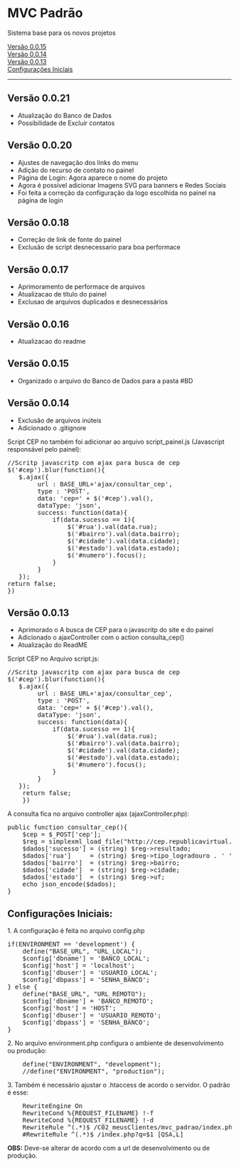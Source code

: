 <h1>MVC Padrão</h1>
<p>Sistema base para os novos projetos</p>
<a href="#versão-0015">Versão 0.0.15</a><br>
<a href="#versão-0014">Versão 0.0.14</a><br>
<a href="#versão-0013">Versão 0.0.13</a><br>
<a href="#configurações-iniciais">Configurações Iniciais</a>
<hr>
<h2>Versão 0.0.21</h2>


<ul>
    <li>Atualização do Banco de Dados</li>
    <li>Possibilidade de Excluir contatos</li>
</ul>
<h2>Versão 0.0.20</h2>
<ul>
    <li>Ajustes de navegação dos links do menu</li>
    <li>Adição do recurso de contato no painel</li>
    <li>Página de Login: Agora aparece o nome do projeto</li>
    <li>Agora é possível adicionar Imagens SVG para banners e Redes Sociais</li>
    <li>Foi feita a correção da configuração da logo escolhida no painel na página de login</li>
</ul>

<h2>Versão 0.0.18</h2>
<ul>
    <li>Correção de link de fonte do painel</li>
    <li>Exclusão de script desnecessario para boa performace</li>
</ul>
<h2>Versão 0.0.17</h2>
<ul>
    <li>Aprimoramento de performace de arquivos</li>
    <li>Atualizacao de título do painel</li>
    <li>Exclusao de arquivos duplicados e desnecessários</li>
</ul>
<h2>Versão 0.0.16</h2>
<ul>
	<li>Atualizacao do readme</li>
</ul>
<h2>Versão 0.0.15</h2>
<ul>
	<li>Organizado o arquivo do Banco de Dados para a pasta #BD</li>
</ul>

<h2>Versão 0.0.14</h2>
<ul>
	<li>Exclusão de arquivos inúteis</li>
	<li>Adicionado o .gitignore</li>
</ul>
<p>Script CEP no também foi adicionar ao arquivo script_painel.js (Javascript responsável pelo painel):</p>
<pre>
//Scritp javascritp com ajax para busca de cep
$('#cep').blur(function(){    
   $.ajax({
        url : BASE_URL+'ajax/consultar_cep',  
        type : 'POST', 
        data: 'cep=' + $('#cep').val(), 
        dataType: 'json', 
        success: function(data){
            if(data.sucesso == 1){
                $('#rua').val(data.rua);
                $('#bairro').val(data.bairro);
                $('#cidade').val(data.cidade);
                $('#estado').val(data.estado);
                $('#numero').focus();
            }
        }
   });   
return false;    
})
</pre>
<h2>Versão 0.0.13</h2>

<ul>
	<li>Aprimorado o A busca de CEP para o javascritp do site e do painel</li>
	<li>Adicionado o ajaxController com o action consulta_cep()</li>
	<li>Atualização do ReadME</li>
</ul>
<p>Script CEP no Arquivo script.js:</p>
<pre>
//Scritp javascritp com ajax para busca de cep
$('#cep').blur(function(){    
   $.ajax({
        url : BASE_URL+'ajax/consultar_cep',  
        type : 'POST', 
        data: 'cep=' + $('#cep').val(), 
        dataType: 'json', 
        success: function(data){
            if(data.sucesso == 1){
                $('#rua').val(data.rua);
                $('#bairro').val(data.bairro);
                $('#cidade').val(data.cidade);
                $('#estado').val(data.estado);
                $('#numero').focus();
            }
        }
   });   
	return false;    
	})
</pre>
<p>A consulta fica no arquivo controller ajax (ajaxController.php):</p>
<pre>
public function consultar_cep(){
    $cep = $_POST['cep'];
    $reg = simplexml_load_file("http://cep.republicavirtual.com.br/web_cep.php?formato=xml&cep=" . $cep);
    $dados['sucesso'] = (string) $reg->resultado;
    $dados['rua']     = (string) $reg->tipo_logradouro . ' ' . $reg->logradouro;
    $dados['bairro']  = (string) $reg->bairro;
    $dados['cidade']  = (string) $reg->cidade;
    $dados['estado']  = (string) $reg->uf;
    echo json_encode($dados);
}
</pre>	

<h2>Configurações Iniciais:</h2>
<p>1. A configuração é feita no arquivo config.php</p>
<pre>
if(ENVIRONMENT == 'development') {
	define("BASE_URL", "URL_LOCAL");
	$config['dbname'] = 'BANCO_LOCAL';
	$config['host'] = 'localhost';
	$config['dbuser'] = 'USUARIO_LOCAL';
	$config['dbpass'] = 'SENHA_BANCO';
} else {
	define("BASE_URL", "URL_REMOTO");
	$config['dbname'] = 'BANCO_REMOTO';
	$config['host'] = 'HOST';
	$config['dbuser'] = 'USUARIO_REMOTO';
	$config['dbpass'] = 'SENHA_BANCO';
}
</pre>
<P>2. No arquivo environment.php configura o ambiente de desenvolvimento ou produção:</P>
<pre>
	define("ENVIRONMENT", "development");
	//define("ENVIRONMENT", "production");
</pre>
<p>3. Também é necessário ajustar o .htaccess de acordo o servidor. O padrão é esse:</p>
<pre>
	RewriteEngine On
	RewriteCond %{REQUEST_FILENAME} !-f
	RewriteCond %{REQUEST_FILENAME} !-d
	RewriteRule ^(.*)$ /C02_meusClientes/mvc_padrao/index.php?q=$1 [QSA,L]
	#RewriteRule ^(.*)$ /index.php?q=$1 [QSA,L]
</pre>
<p><strong>OBS:</strong> Deve-se alterar de acordo com a url de desenvolvimento ou de produção.</p>